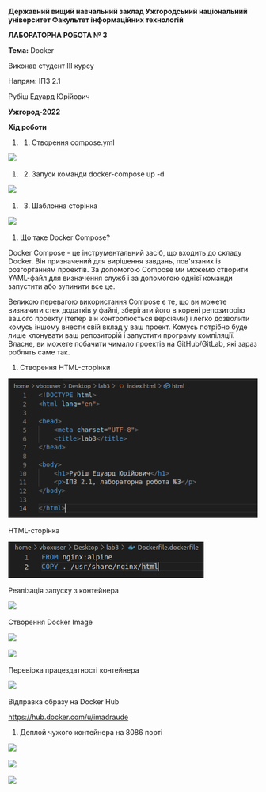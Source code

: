 ﻿**Державний вищий навчальний заклад
Ужгородський національний університет
Факультет інформаційних технологій**

**ЛАБОРАТОРНА РОБОТА № 3**

**Тема:** Docker

Виконав студент III курсу

Напрям: ІПЗ 2.1

Рубіш Едуард Юрійович

**Ужгород-2022**

**Хід роботи**

1. 1. Створення compose.yml

![](image1.png)

1. 2. Запуск команди docker-compose up -d

![](image2.png)

1. 3. Шаблонна сторінка

![](image3.png)

1. Що таке Docker Compose?

Docker Compose - це інструментальний засіб, що входить до складу Docker. Він призначений для вирішення завдань, пов'язаних із розгортанням проектів. За допомогою Compose ми можемо створити YAML-файл для визначення служб і за допомогою однієї команди запустити або зупинити все це.

Великою перевагою використання Compose є те, що ви можете визначити стек додатків у файлі, зберігати його в корені репозиторію вашого проекту (тепер він контролюється версіями) і легко дозволити комусь іншому внести свій вклад у ваш проект. Комусь потрібно буде лише клонувати ваш репозиторій і запустити програму компіляції. Власне, ви можете побачити чимало проектів на GitHub/GitLab, які зараз роблять саме так.

1. Створення HTML-сторінки

![](image4.png)

HTML-сторінка

![](image5.png)

Реалізація запуску з контейнера

![](image6.png)

Створення Docker Image

![](image7.png)

![](image8.png)

Перевірка працездатності контейнера

![](image9.png)

Відправка образу на Docker Hub

<https://hub.docker.com/u/imadraude>

1. Деплой чужого контейнера на 8086 порті

![](image10.png)

![](image11.png)

![](image12.png)
